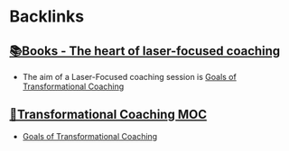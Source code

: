
# Backlinks
## [📚Books - The heart of laser-focused coaching](<📚Books - The heart of laser-focused coaching.md>)
- The aim of a Laser-Focused coaching session is [Goals of Transformational Coaching](<Goals of Transformational Coaching.md>)

## [🧭Transformational Coaching MOC](<🧭Transformational Coaching MOC.md>)
- [Goals of Transformational Coaching](<Goals of Transformational Coaching.md>)

